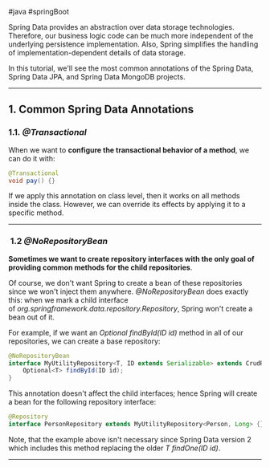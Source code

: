 #java #springBoot 

Spring Data provides an abstraction over data storage technologies. Therefore, our business logic code can be much more independent of the underlying persistence implementation. Also, Spring simplifies the handling of implementation-dependent details of data storage.

In this tutorial, we'll see the most common annotations of the Spring Data, Spring Data JPA, and Spring Data MongoDB projects.

---

## 1. Common Spring Data Annotations

### 1.1. _@Transactional_

When we want to **configure the transactional behavior of a method**, we can do it with:

```java
@Transactional
void pay() {}
```

If we apply this annotation on class level, then it works on all methods inside the class. However, we can override its effects by applying it to a specific method.

---

###  1.2 _@NoRepositoryBean_

**Sometimes we want to create repository interfaces with the only goal of providing common methods for the child repositories**.

Of course, we don't want Spring to create a bean of these repositories since we won't inject them anywhere. _@NoRepositoryBean_ does exactly this: when we mark a child interface of _org.springframework.data.repository.Repository_, Spring won't create a bean out of it.

For example, if we want an _Optional<T> findById(ID id)_ method in all of our repositories, we can create a base repository:

```java
@NoRepositoryBean
interface MyUtilityRepository<T, ID extends Serializable> extends CrudRepository<T, ID> {
    Optional<T> findById(ID id);
}
```

This annotation doesn't affect the child interfaces; hence Spring will create a bean for the following repository interface:

```java
@Repository
interface PersonRepository extends MyUtilityRepository<Person, Long> {}
```

Note, that the example above isn't necessary since Spring Data version 2 which includes this method replacing the older _T findOne(ID id)_.

---

